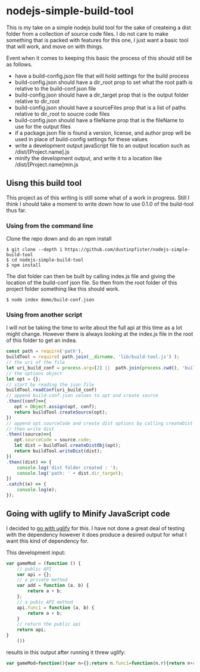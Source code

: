 # nodejs-simple-build-tool

This is my take on a simple nodejs build tool for the sake of createing a dist folder from a collection of source code files. I do not care to make something that is packed with features for this one, I just want a basic tool that will work, and move on with things. 

Event when it comes to keeping this basic the process of this should still be as follows.

* have a build-config.json file that will hold settings for the build process
* build-config.json should have a dir\_root prop to set what the root path is relative to the build-conf.json file
* build-config.json should have a dir\_target prop that is the output folder relative to dir_root
* build-config.json should have a sourceFiles prop that is a list of paths relative to dir_root to soucre code files
* build-config.json should have a fileName prop that is the fileName to use for the output files
* if a package.json file is found a version, license, and author prop will be used in place of build-config settings for these values
* write a development output javaScript file to an output location such as /dist/\[Project.name\].js
* minify the development output, and write it to a location like /dist/\[Project.name\]min.js


## Uisng this build tool

This project as of this writing is still some what of a work in progress. Still I think I should take a moment to write down how to use 0.1.0 of the build-tool thus far.

### Using from the command line

Clone the repo down and do an npm install

```
$ git clone --depth 1 https://github.com/dustinpfister/nodejs-simple-build-tool
$ cd nodejs-simple-build-tool
$ npm install
```

The dist folder can then be built by calling index.js file and giving the location of the build-conf json file. So then from the root folder of this project folder something like this should work.

```
$ node index demo/build-conf.json
```

### Using from another script

I will not be taking the time to write about the full api at this time as a lot might change. However there is always looking at the index.js file in the root of this folder to get an indea.

```js
const path = require('path'),
buildTool = require( path.join(__dirname, 'lib/build-tool.js') );
// the uri of the file
let uri_build_conf = process.argv[2] ||  path.join(process.cwd(), 'build-conf.json');
// the options object
let opt = {};
// start by reading the json file
buildTool.readConf(uri_build_conf)
// append build-conf.json values to opt and create source
.then((conf)=>{
   opt = Object.assign(opt, conf);
   return buildTool.createSource(opt);
})
// append opt.sourceCode and create dist options by calling createDist
// then write dist
.then((source)=>{
   opt.sourceCode = source.code;
   let dist = buildTool.createDistObj(opt);
   return buildTool.writeDist(dist);
})
.then((dist) => {
    console.log('dist folder created : ');
    console.log('path: ' + dist.dir_target);
})
.catch((e) => {
    console.log(e);
});
```

## Going with uglify to Minify JavaScript code

I decided to [go with uglify](https://www.npmjs.com/package/uglify-js) for this. I have not done a great deal of testing with the dependency however it does produce a desired output for what I want this kind of dependency for.

This development input:

```js
var gameMod = (function () {
    // public API
    var api = {};
    // a private method
    var add = function (a, b) {
        return a + b;
    };
    // a pubic API method
    api.func1 = function (a, b) {
        return a + b;
    }
    // return the public api
    return api;
}
    ())

```

results in this output after running it threw uglify:

```js
var gameMod=function(){var n={};return n.func1=function(n,r){return n+r},n}();
```
